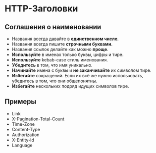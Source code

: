 HTTP-Заголовки
===

## Соглашения о наименовании

* Названия всегда давайте в **единственном числе**.
* Названия всегда пишите **строчными буквами**.
* Названия ссылок делайте как можно **проще**.
* **Используйте** в именах только буквы, цифры и тире.
* **Используйте** kebab-case стиль именования.
* **Убедитесь** в том, что имя уникально.
* **Начинайте** имена с буквы и **не заканчивайте** их символом тире.
* **Избегайте** сокращений. Если их всё же нужно использовать, убедитесь в том, что они общепонятны.
* **Избегайте** нескольких подряд идущих символов тире.

## Примеры

* Link
* X-Pagination-Total-Count
* Time-Zone
* Content-Type
* Authorization
* X-Entity-Id
* Language
